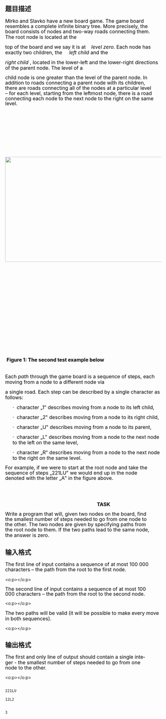## 题目描述

<div style="margin: 7.5pt 16.45pt 0pt 0cm; line-height: 13pt">
 <span style="font-size: medium"><span style="color: black">Mirko and Slavko have a new board game. The game board resembles a complete infinite binary tree. More precisely, the board consists of nodes and two-way roads connecting them. The root node is located at the </span></span>
</div> 
<div style="margin: 0cm -1.5pt 0pt 0cm; line-height: 13.5pt; text-align: left" align="left">
 <span style="font-size: medium"><span style="color: black">top of the board and we say it is at <i>   level zero</i>. Each node has exactly two children, the <i>    left child</i> and the </span></span>
</div> 
<div style="margin: 0cm -1.5pt 0pt 0cm; line-height: 13.5pt; text-align: left" align="left">
 <span style="font-size: medium"><i><span style="color: black">right child</span></i><span style="color: black"> , located in the lower-left and the lower-right directions of the parent node. The level of a </span></span>
</div> 
<div style="margin: 0cm 16.25pt 0pt 0cm; line-height: 12.65pt">
 <span style="font-size: medium"><span style="color: black">child node is one greater than the level of the parent node. In addition to roads connecting a parent node with its children, there are roads connecting all of the nodes at a particular level – for each level, starting from the leftmost node, there is a road connecting each node to the next node to the right on the same level. </span></span>
</div> 
<div style="margin: 0cm -1.1pt 0pt 0cm; line-height: 10pt" align="left">
 <span style="font-size: medium"><span style="color: black"> </span></span>
</div> 
<div style="margin: 0cm -1.1pt 0pt 0cm; line-height: 10pt" align="left">
 <span style="font-size: medium"><span style="color: black"> </span></span>
</div> 
<div style="margin: 0cm -1.1pt 0pt 0cm; line-height: 10pt" align="left">
 <span style="font-size: medium"><span style="color: black"> </span></span>
</div> 
<div style="margin: 0cm -1.1pt 0pt 0cm; line-height: 10pt" align="left">
 <span style="font-size: medium"><span style="color: black"> </span></span>
</div> 
<div style="margin: 0cm -1.1pt 0pt 0cm; line-height: 10pt" align="left">
 <span style="font-size: medium"><span style="color: black"> </span></span>
</div> 
<div style="margin: 0cm -1.1pt 0pt 0cm; line-height: 10pt" align="left">
 <span style="font-size: medium"><span style="color: black"> <img height="340" width="568" alt="" src="https://s2.loli.net/2023/08/15/G4CNESezqRuwJ5V.png"></span></span>
</div> 
<div style="margin: 0cm -1.1pt 0pt 0cm; line-height: 10pt" align="left">
 <span style="font-size: medium"><span style="color: black"> </span></span>
</div> 
<div style="margin: 0cm -1.1pt 0pt 0cm; line-height: 10pt" align="left">
 <span style="font-size: medium"><span style="color: black"> </span></span>
</div> 
<div style="margin: 0cm -1.1pt 0pt 0cm; line-height: 10pt" align="left">
 <span style="font-size: medium"><span style="color: black"> </span></span>
</div> 
<div style="margin: 0cm -1.1pt 0pt 0cm; line-height: 10pt" align="left">
 <span style="font-size: medium"><span style="color: black"> </span></span>
</div> 
<div style="margin: 0cm -1.1pt 0pt 0cm; line-height: 10pt" align="left">
 <span style="font-size: medium"><span style="color: black"> </span></span>
</div> 
<div style="margin: 0cm -1.1pt 0pt 0cm; line-height: 10pt" align="left">
 <span style="font-size: medium"><span style="color: black"> </span></span>
</div> 
<div style="margin: 0cm -1.1pt 0pt 0cm; line-height: 10pt" align="left">
 <span style="font-size: medium"><span style="color: black"> </span></span>
</div> 
<div style="margin: 0cm -1.1pt 0pt 0cm; line-height: 10pt" align="left">
 <span style="font-size: medium"><span style="color: black"> </span></span>
</div> 
<div style="margin: 0cm -1.1pt 0pt 0cm; line-height: 10pt" align="left">
 <span style="font-size: medium"><span style="color: black"> </span></span>
</div> 
<div style="margin: 0cm -1.1pt 0pt 0cm; line-height: 10pt" align="left">
 <span style="font-size: medium"><span style="color: black"> </span></span>
</div> 
<div style="margin: 0cm -1.1pt 0pt 0cm; line-height: 10pt" align="left">
 <span style="font-size: medium"><span style="color: black"> </span></span>
</div> 
<div style="margin: 0cm -1.1pt 0pt 0cm; line-height: 4pt" align="left">
 <span style="font-size: medium"><span style="color: black"> </span></span><span style="font-size: medium"><b><span style="color: black">Figure 1: The second test example below </span></b></span>
</div> 
<div style="margin: 0cm -1.1pt 0pt 0cm; line-height: 10pt" align="left">
 <span style="font-size: medium"><span style="color: black"> </span></span>
</div> 
<div style="margin: 0cm -1.5pt 0pt 0cm; line-height: 13.5pt" align="left">
 <span style="font-size: medium"><span style="color: black">Each <i>path</i> through the game board is a sequence of steps, each moving from a node to a different node via </span></span>
</div> 
<div style="margin: 0cm -1.5pt 0pt 0cm; line-height: 13.5pt" align="left">
 <span style="font-size: medium"><span style="color: black">a single road. Each step can be described by a single character as follows: </span></span>
</div> 
<div style="margin: 0.5pt -1.1pt 0pt 18pt; line-height: 13.5pt" align="left">
 <span style="font-size: medium"><span style="color: black">· </span><span style="color: black"> </span><span style="color: black">character „1</span><span style="color: black">‟</span><span style="color: black"> describes moving from a node to its left child, </span></span>
</div> 
<div style="margin: 0.5pt -1.1pt 0pt 18pt; line-height: 13.5pt" align="left">
 <span style="font-size: medium"><span style="color: black">· </span><span style="color: black"> </span><span style="color: black">character „2</span><span style="color: black">‟</span><span style="color: black"> describes moving from a node to its right child, </span></span>
</div> 
<div style="margin: 1.5pt -1.1pt 0pt 18pt; line-height: 13.5pt" align="left">
 <span style="font-size: medium"><span style="color: black">· </span><span style="color: black"> </span><span style="color: black">character „U</span><span style="color: black">‟</span><span style="color: black"> describes moving from a node to its parent, </span></span>
</div> 
<div style="margin: 0.5pt -1.1pt 0pt 18pt; line-height: 13.5pt" align="left">
 <span style="font-size: medium"><span style="color: black">· </span><span style="color: black"> </span><span style="color: black">character „L</span><span style="color: black">‟</span><span style="color: black"> describes moving from a node to the next node to the left on the same level, </span></span>
</div> 
<div style="margin: 1.5pt -1.1pt 0pt 18pt; line-height: 13.5pt" align="left">
 <span style="font-size: medium"><span style="color: black">· </span><span style="color: black"> </span><span style="color: black">character „R</span><span style="color: black">‟</span><span style="color: black"> describes moving from a node to the next node to the right on the same level. </span></span>
</div> 
<div style="margin: 0cm 16.8pt 0pt 0cm; line-height: 13pt">
 <span style="font-size: medium"><span style="color: black">For example, if we were to start at the root node and take the sequence of steps „221LU</span><span style="color: black">‟</span><span style="color: black"> we would end up in the node denoted with the letter „A</span><span style="color: black">‟</span><span style="color: black"> in the figure above. </span></span>
</div> 
<div style="margin: 0cm -1.1pt 0pt 0cm; line-height: 10pt" align="left">
 <span style="font-size: medium"><span style="color: black"> </span></span>
</div> 
<div style="margin: 0cm -1.1pt 0pt 0cm; line-height: 8pt" align="left">
 <span style="font-size: medium"><span style="color: black"> </span></span>
</div> 
<div style="margin: 0cm -1.9pt 0pt 222.75pt; line-height: 13.5pt" align="left">
 <span style="font-size: medium"><b><span style="color: black">TASK </span></b></span>
</div> 
<div style="margin: 7.5pt 16.15pt 0pt 0cm; line-height: 13pt">
 <span style="font-size: medium"><span style="color: black">Write a program that will, given two nodes on the board, find the smallest number of steps needed to go from one node to the other. The two nodes are given by specifying paths from the root node to them. If the two paths lead to the same node, the answer is zero. </span></span>
</div>

## 输入格式

<p class="MsoNormal" style="margin: 7.5pt 16.35pt 0pt 0cm; line-height: 13pt; mso-line-height-rule: exactly; mso-layout-grid-align: none"><span style="font-size: medium"><span lang="EN-US" style="color: black; font-family: "Trebuchet MS"; mso-bidi-font-size: 12.0pt; mso-font-kerning: 0pt">The first line of input contains a sequence of at most 100 000 characters – the path from the root to the first node. </span></span><span lang="EN-US" style="font-size: 10pt; color: black; font-family: "Trebuchet MS"; mso-bidi-font-size: 12.0pt; mso-font-kerning: 0pt">
  <o:p></o:p></span></p> 
<p class="MsoNormal" style="margin: 0.5pt 16.2pt 0pt 0cm; line-height: 12pt; mso-line-height-rule: exactly; mso-layout-grid-align: none"><span style="font-size: medium"><span lang="EN-US" style="color: black; font-family: "Trebuchet MS"; mso-bidi-font-size: 12.0pt; mso-font-kerning: 0pt">The second line of input contains a sequence of at most 100 000 characters – the path from the root to the second node. </span></span><span lang="EN-US" style="font-size: 10pt; color: black; font-family: "Trebuchet MS"; mso-bidi-font-size: 12.0pt; mso-font-kerning: 0pt">
  <o:p></o:p></span></p> 
<p class="MsoNormal" align="left" style="margin: 0.5pt -1.5pt 0pt 0cm; line-height: 13.5pt; text-align: left; mso-line-height-rule: exactly; mso-layout-grid-align: none"><span style="font-size: medium"><span lang="EN-US" style="color: black; font-family: "Trebuchet MS"; mso-bidi-font-size: 12.0pt; mso-font-kerning: 0pt">The two paths will be valid (it will be possible to make every move in both sequences). </span></span><span lang="EN-US" style="font-size: 10pt; color: black; font-family: "Trebuchet MS"; mso-bidi-font-size: 12.0pt; mso-font-kerning: 0pt">
  <o:p></o:p></span></p> 
<p></p>

## 输出格式

<p class="MsoNormal" style="margin: 7.5pt 25.85pt 0pt 0cm; line-height: 13pt; mso-line-height-rule: exactly; mso-layout-grid-align: none"><span style="font-size: medium"><span lang="EN-US" style="color: black; font-family: "Trebuchet MS"; mso-bidi-font-size: 12.0pt; mso-font-kerning: 0pt">The first and only line of output should contain a single integer - the smallest number of steps needed to go from one node to the other. </span></span><span lang="EN-US" style="font-size: 10pt; color: black; font-family: "Trebuchet MS"; mso-bidi-font-size: 12.0pt; mso-font-kerning: 0pt">
  <o:p></o:p></span></p>

```input1
221LU
12L2
```
```output1
3
```

